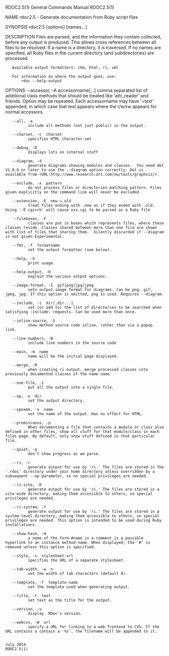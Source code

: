 RDOC2.5(1)                                                                                                                                      General Commands Manual                                                                                                                                      RDOC2.5(1)

NAME
       rdoc2.5 - Generate documentation from Ruby script files

SYNOPSIS
       rdoc2.5 [options]  [names...]

DESCRIPTION
       Files are parsed, and the information they contain collected, before any output is produced. This allows cross references between all files to be resolved. If a name is a directory, it is traversed. If no names are specified, all Ruby files in the current directory (and subdirectories) are processed.

       Available output formatters: chm, html, ri, xml

       For information on where the output goes, use:
           rdoc --help-output

OPTIONS
       --accessor, -A  accessorname[,..]
              comma separated list of additional class methods that should be treated like 'attr_reader' and friends. Option may be repeated. Each accessorname may have '=text' appended, in which case that text appears where the r/w/rw appears for normal accessors.

       --all, -a
              include all methods (not just public) in the output.

       --charset, -c  charset
              specifies HTML character-set

       --debug, -D
              displays lots on internal stuff

       --diagram, -d
              generate diagrams showing modules and classes.  You need dot V1.8.6 or later to use the --diagram option correctly. Dot is available from <URL:http://www.research.att.com/sw/tools/graphviz/>.

       --exclude, -x  pattern
              do not process files or directories matching pattern. Files given explicitly on the command line will never be excluded.

       --extension, -E  new = old
              treat files ending with .new as if they ended with .old. Using '-E cgi=rb' will cause xxx.cgi to be parsed as a Ruby file

       --fileboxes, -F
              classes are put in boxes which represents files, where these classes reside. Classes shared between more than one file are shown with list of files that sharing them.  Silently discarded if --diagram is not given Experimental.

       --fmt, -f  formatname
              set the output formatter (see below).

       --help, -h
              print usage.

       --help-output, -O
              explain the various output options.

       --image-format, -I  gif|png|jpg|jpeg
              sets output image format for diagrams. Can be png, gif, jpeg, jpg. If this option is omitted, png is used. Requires --diagram.

       --include, -i  dir[,dir...]
              set (or add to) the list of directories to be searched when satisfying :include: requests. Can be used more than once.

       --inline-source, -S
              show method source code inline, rather than via a popup link.

       --line-numbers, -N
              include line numbers in the source code

       --main, -m  name
              name will be the initial page displayed.

       --merge, -M
              when creating ri output, merge processed classes into previously documented classes of the name name.

       --one-file, -1
              put all the output into a single file.

       --op, -o  dir
              set the output directory.

       --opname, -n  name
              set the name of the output. Has no effect for HTML.

       --promiscuous, -p
              When documenting a file that contains a module or class also defined in other files, show all stuff for that module/class in each files page. By default, only show stuff defined in that particular file.

       --quiet, -q
              don't show progress as we parse.

       --ri, -r
              generate output for use by 'ri.' The files are stored in the '.rdoc' directory under your home directory unless overridden by a subsequent --op parameter, so no special privileges are needed.

       --ri-site, -R
              generate output for use by 'ri.' The files are stored in a site-wide directory, making them accessible to others, so special privileges are needed.

       --ri-system, -Y
              generate output for use by 'ri.' The files are stored in a system-level directory, making them accessible to others, so special privileges are needed. This option is intended to be used during Ruby installations.

       --show-hash, -H
              a name of the form #name in a comment is a possible hyperlink to an instance method name. When displayed, the '#' is removed unless this option is specified.

       --style, -s  stylesheet-url
              specifies the URL of a separate stylesheet.

       --tab-width, -w  n
              set the width of tab characters (default 8).

       --template, -T  template-name
              set the template used when generating output.

       --title, -t  text
              set text as the title for the output.

       --version, -v
              display  RDoc's version.

       --webcvs, -W  url
              specify a URL for linking to a web frontend to CVS. If the URL contains a contain a '%s', the filename will be appended to it.

                                                                                                                                                       July 2014                                                                                                                                             RDOC2.5(1)
